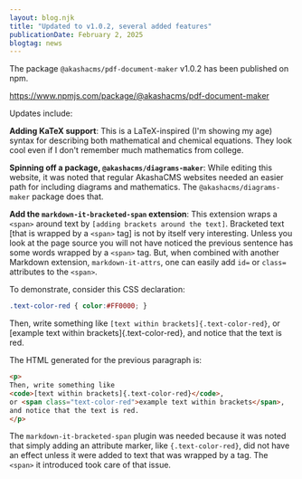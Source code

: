 ```yaml
---
layout: blog.njk
title: "Updated to v1.0.2, several added features"
publicationDate: February 2, 2025
blogtag: news
---
```


The package `@akashacms/pdf-document-maker` v1.0.2 has been published on npm.

https://www.npmjs.com/package/@akashacms/pdf-document-maker

Updates include:

**Adding KaTeX support**:  This is a LaTeX-inspired (I'm showing my age) syntax for describing both mathematical and chemical equations.  They look cool even if I don't remember much mathematics from college.


**Spinning off a package, `@akashacms/diagrams-maker`**: While editing this website, it was noted that regular AkashaCMS websites needed an easier path for including diagrams and mathematics.  The `@akashacms/diagrams-maker` package does that.

**Add the `markdown-it-bracketed-span` extension**: This extension wraps a `<span>` around text by `[adding brackets around the text]`.  Bracketed text [that is wrapped by a `<span>` tag] is not by itself very interesting.  Unless you look at the page source you will not have noticed the previous sentence has some words wrapped by a `<span>` tag.  But, when combined with another Markdown extension, `markdown-it-attrs`, one can easily add `id=` or `class=` attributes to the `<span>`.

To demonstrate, consider this CSS declaration:

```css
.text-color-red { color:#FF0000; }
```

Then, write something like `[text within brackets]{.text-color-red}`, or [example text within brackets]{.text-color-red}, and notice that the text is red.

The HTML generated for the previous paragraph is:

```html
<p>
Then, write something like
<code>[text within brackets]{.text-color-red}</code>,
or <span class="text-color-red">example text within brackets</span>,
and notice that the text is red.
</p>
```

The `markdown-it-bracketed-span` plugin was needed because it was noted that simply adding an attribute marker, like `{.text-color-red}`, did not have an effect unless it were added to text that was wrapped by a tag.  The `<span>` it introduced took care of that issue.